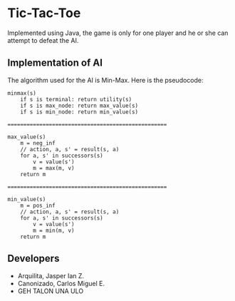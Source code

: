 # Tic-Tac-Toe

Implemented using Java, the game is only for one player and he or she can attempt to defeat the AI.

## Implementation of AI

The algorithm used for the AI is Min-Max. Here is the pseudocode:

```
minmax(s)
    if s is terminal: return utility(s)
    if s is max_node: return max_value(s)
    if s is min_node: return min_value(s)

==================================================

max_value(s)
    m = neg_inf
    // action, a, s' = result(s, a)
    for a, s' in successors(s)
        v = value(s')
        m = max(m, v)
    return m

==================================================

min_value(s)
    m = pos_inf
    // action, a, s' = result(s, a)
    for a, s' in successors(s)
        v = value(s')
        m = min(m, v)
    return m
```

## Developers

* Arquilita, Jasper Ian Z.
* Canonizado, Carlos Miguel E.
* GEH TALON UNA ULO
